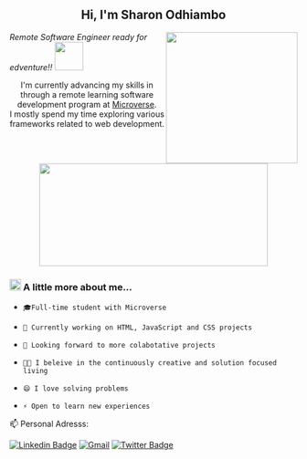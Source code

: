 
<h2 align="center"> Hi, I'm Sharon Odhiambo</h2>
<img align='right' src="https://media.giphy.com/media/dWxO36Jzd6bTSt5dIY/giphy.gif" width="230">
<p><em>Remote Software Engineer ready for edventure!!    </em><img src= "https://media.giphy.com/media/3pZipqyo1sqHDfJGtz/giphy.gif" width="50"></p>                         



<p align="center"> I'm currently advancing my skills in through a remote learning software development program at <a href="https://www.microverse.org/">Microverse</a>.<br> I mostly spend my time exploring various frameworks related to web development.</p>
<div align="center">
  
<img align="center" src="https://media.giphy.com/media/RbDKaczqWovIugyJmW/giphy.gif" width="400" height="180" />

</div>

### <img src="https://media.giphy.com/media/kbVuid1Ak3uEHJUMVO/giphy.gif" width="20"> A little more about me...  

-     🎓Full-time student with Microverse 
-     🔭 Currently working on HTML, JavaScript and CSS projects
-     👯 Looking forward to more colabotative projects 
-     💪🏼 I beleive in the continuously creative and solution focused living
  
-     😄 I love solving problems
-     ⚡ Open to learn new experiences

📫 Personal Adresss:

[![Linkedin Badge](https://img.shields.io/badge/-Sharon%20Odhiambo-blue?style=flat-square&logo=Linkedin&logoColor=white&link=https://www.linkedin.com/in/sharonodhiambo/)](https://www.linkedin.com/in/sharon-odhiambo-4333a0163/)    [![Gmail](https://img.shields.io/badge/-GMAIL-D14836?style=for-the-badge&logo=gmail&logoColor=white)](mailto:sharon.odhiambo100@gmail.com)   [![Twitter Badge](https://img.shields.io/badge/-@sharonvictor16_-1ca0f1?style=flat-square&labelColor=1ca0f1&logo=twitter&logoColor=white&link=https://twitter.com/miss_elliev)](https://twitter.com/sharonvictor16)
